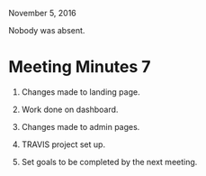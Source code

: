 November 5, 2016

Nobody was absent.  

# Meeting Minutes 7

1) Changes made to landing page.  

2) Work done on dashboard.

3) Changes made to admin pages.

4) TRAVIS project set up.

5) Set goals to be completed by the next meeting. 
